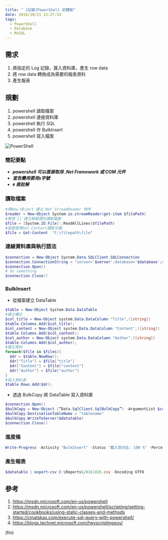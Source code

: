 ```yaml
---
title: " [記錄]PowerShell 初體驗"
date: 2016/10/21 13:27:53
tags:
  - PowerShell
  - Database
  - MsSQL
---
```


## 需求

1. 將指定的 Log 記錄，匯入資料庫，產生 row data
2. 將 row data 轉換成為需要的報表資料
3. 產生報表

## 規劃

1. powershell 讀取檔案
2. powershell 連接資料庫
3. powershell 執行 SQL
4. powershell 作 BulkInsert
5. powershell 寫入檔案

![PowerShell](/images/2016/102216_095355_PM.jpg)

### 簡記要點

- **_powershell 可以直接取用 .Net Framework 或 COM 元件_**
- **_宣告變用要用`$`字號_**
- **_`#` 是註解_**

### 讀取檔案

```powershell
#用New-Object 建立.Net StreamReader 物件
$reader = New-Object System.io.streamReader(get-item $filePath)
#使用`[]`建立靜態類別讀取檔案
$file = [System.IO.File]::ReadAllLines($filePath)
#直接使用Get-Content讀取文檔
$file = Get-Content  "C:\filepath\file"
```

### 連線資料庫與執行語法

```powershell
$connection = New-Object System.Data.SQLClient.SQLConnection
$connection.ConnectionString = "server='$server';database='$database';uid='$user'; pwd='$pwd';Integrated Security=False;"
$connection.Open()
# do something
$connection.Close()
```

### BulkInsert

- 從檔案建立 DataTable

```powershell
$table = New-Object System.Data.DataTable
#建立欄位
$col_title = New-Object system.Data.DataColumn "Title",([string])
$table.Columns.Add($col_title);
$col_content = New-Object system.Data.DataColumn "Content",([string])
$table.Columns.Add($col_content);
$col_author = New-Object system.Data.DataColumn "Author",([string])
$table.Columns.Add($col_author);
#建立資料
foreach($file in $files){
  $dr = $table.NewRow();
  $dr["Title"] = $file["title"]
  $dr["Content"] = $file["content"]
  $dr["Author"] = $file["author"]
}
#寫入資料表
$table.Rows.Add($dr);
```

- 透過 BulkCopy 將 DataTable 寫入資料庫

```powershell
$connection.Open()
$bulkCopy = New-Object (“Data.SqlClient.SqlBulkCopy”) -ArgumentList $connection
$bulkCopy.DestinationTableName = "tablename"
$bulkCopy.WriteToServer($datatable)
$connection.Close()
```

### 進度條

```powershell
Write-Progress -Activity "BulkInsert" -Status "載入百分比: 100 %" -PercentComplete 100;
```

### 產生報表

```powershell
$datatable | export-csv C:\Reports\20161026.csv -Encoding UTF8
```

## 參考

1. <https://msdn.microsoft.com/en-us/powershell>
2. <https://msdn.microsoft.com/en-us/powershell/scripting/getting-started/cookbooks/using-static-classes-and-methods>
3. <https://cmatskas.com/execute-sql-query-with-powershell/>
4. <https://blogs.technet.microsoft.com/heyscriptingguy/>

(fin)

